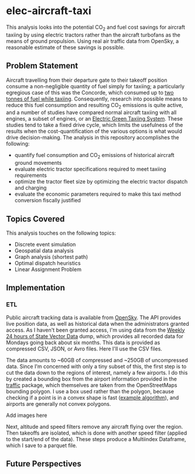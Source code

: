 # elec-aircraft-taxi

This analysis looks into the potential CO<sub>2</sub> and fuel cost savings for aircraft taxiing by using electric tractors rather than the aircraft turbofans as the means of ground propulsion. Using real air traffic data from OpenSky, a reasonable estimate of these savings is possible.

## Problem Statement

Aircraft travelling from their departure gate to their takeoff position consume a non-negligible quantity of fuel simply for taxiing; a particularly egregious case of this was the Concorde, which consumed up to [two tonnes of fuel while taxiing](http://news.bbc.co.uk/2/hi/business/5195964.stm). Consequently, research into possible means to reduce this fuel consumption and resulting CO<sub>2</sub> emissions is quite active, and a number of studies have compared normal aircraft taxiing with all engines, a subset of engines, or an [Electric Green Taxiing System](https://en.wikipedia.org/wiki/EGTS). These studies tend to take a fixed drive cycle, which limits the usefulness of the results when the cost-quantification of the various options is what would drive decision-making. The analysis in this repository accomplishes the following: 

- quantify fuel consumption and CO<sub>2</sub> emissions of historical aircraft ground movements
- evaluate electric tractor specifications required to meet taxiing requirements
- optimize the tractor fleet size by optimizing the electric tractor dispatch and charging
- evaluate the economic parameters required to make this taxi method conversion fiscally justified

## Topics Covered
This analysis touches on the following topics:

- Discrete event simulation
- Geospatial data analysis
- Graph analysis (shortest path)
- Optimal dispatch heuristics
- Linear Assignment Problem


## Implementation

### ETL
Public aircraft tracking data is available from [OpenSky](https://opensky-network.org/). The API provides live position data, as well as historical data when the administrators granted access. As I haven't been granted access, I'm using data from the [Weekly 24 hours of State Vector Data](https://opensky-network.org/data/datasets#d1) dump, which provides all recorded data for Mondays going back about six months. This data is provided as compressed CSV, JSON, or Avro files. Here I'll use the CSV files.

The data amounts to ~60GB of compressed and ~250GB of uncompressed data. Since I'm concerned with only a tiny subset of this, the first step is to cut the data down to the regions of interest, namely a few airports. I do this by created a bounding box from the airport information provided in the [traffic](https://traffic-viz.github.io/airports.html) package, which themselves are taken from the OpenStreetMaps bounding polygon. I use a box used rather than the polygon, because checking if a point is in a convex shape is fast ([example algorithm](https://demonstrations.wolfram.com/AnEfficientTestForAPointToBeInAConvexPolygon/)), and airports are generally not convex polygons.

Add images here

Next, altitude and speed filters remove any aircraft flying over the region. Then takeoffs are isolated, which is done with another speed filter (applied to the start/end of the data). These steps produce a Multiindex Dataframe, which I save to a parquet file.

## Future Perspectives
